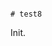                                                                                                                                                                                                                                                                                                                                                                                                                                                                                                                                                                            # test8

Init.
